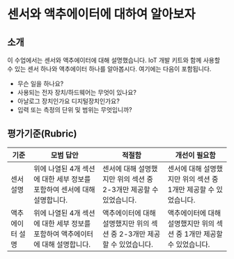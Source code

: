 # 센서와 액추에이터에 대하여 알아보자

## 소개

이 수업에서는 센서와 액추에이터에 대해 설명했습니다. IoT 개발 키트와 함께 사용할 수 있는 센서 하나와 액추에이터 하나를 알아봅시다. 여기에는 다음이 포함됩니다.

* 무슨 일을 하나요?
* 사용되는 전자 장치/하드웨어는 무엇이 있나요?
* 아날로그 장치인가요 디지털장치인가요?
* 입력 또는 측정의 단위 및 범위는 무엇입니까?

## 평가기준(Rubric)

| 기준 | 모범 답안 | 적절함 | 개선이 필요함 |
| -------- | --------- | -------- | ----------------- |
| 센서 설명 | 위에 나열된 4개 섹션에 대한 세부 정보를 포함하여 센서에 대해 설명합니다. | 센서에 대해 설명했지만 위의 섹션 중 2-3개만 제공할 수 있었습니다. | 센서에 대해 설명했지만 위의 섹션 중 1개만 제공할 수 있었습니다. |
| 액추에이터 설명 | 위에 나열된 4개 섹션에 대한 세부 정보를 포함하여 액추에이터에 대해 설명합니다. | 액추에이터에 대해 설명했지만 위의 섹션 중 2-3개만 제공할 수 있었습니다. | 액추에이터에 대해 설명했지만 위의 섹션 중 1개만 제공할 수 있었습니다. |
